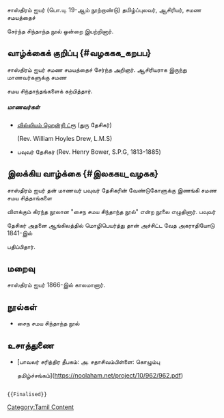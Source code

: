 சாஸ்திரம் ஐயர் (பொ.யு. 19-ஆம் நூற்றாண்டு) தமிழ்ப்புலவர், ஆசிரியர், சமண சமயத்தைச்
சேர்ந்த சிந்தாந்த நூல் ஒன்றை இயற்றினார்.

## வாழ்க்கைக் குறிப்பு {#வழககக_கறபப}

சாஸ்திரம் ஐயர் சமண சமயத்தைச் சேர்ந்த அறிஞர். ஆசிரியராக இருந்து மாணவர்களுக்கு சமண
சமய சிந்தாந்தங்களைக் கற்பித்தார்.

##### மாணவர்கள்

-   [வில்லியம் ஹென்றி ட்ரூ](வில்லியம்_ஹென்றி_ட்ரூ "wikilink") (துரு தேசிகர்)
    (Rev. William Hoyles Drew, L.M.S)
-   பவுவர் தேசிகர் (Rev. Henry Bower, S.P.G, 1813-1885)

## இலக்கிய வாழ்க்கை {#இலககய_வழகக}

சாஸ்திரம் ஐயர் தன் மாணவர் பவுவர் தேசிகரின் வேண்டுகோளுக்கு இணங்கி சமண சமய சித்தாங்களை
விளக்கும் கிரந்த நூலான "சைந சமய சிந்தாந்த நூல்" என்ற நூலை எழுதினார். பவுவர்
தேசிகர் அதனை ஆங்கிலத்தில் மொழிபெயர்த்து தான் அச்சிட்ட வேத அகராதியோடு 1841-இல்
பதிப்பிதார்.

## மறைவு

சாஸ்திரம் ஐயர் 1866-இல் காலமானார்.

## நூல்கள்

-   சைந சமய சிந்தாந்த நூல்

## உசாத்துணை

-   [பாவலர் சரித்திர தீபகம்: அ. சதாசிவம்பிள்ளை: கொழும்பு
    தமிழ்ச்சங்கம்](https://noolaham.net/project/10/962/962.pdf)

```{=mediawiki}
{{Finalised}}
```
[Category:Tamil Content](Category:Tamil_Content "wikilink")
